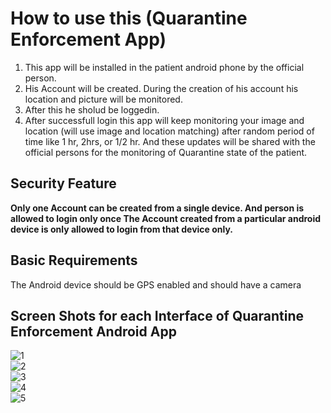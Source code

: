 # How to use this (Quarantine Enforcement App) <br>
1. This app will be installed in the patient android phone by the official person.      
2. His Account will be created. During the creation of his account his location and picture will be monitored.  
3. After this he sholud be loggedin.   
4. After successfull login this app will keep monitoring your image and location (will use image and location matching) after random period of time like 1 hr, 2hrs, or 1/2 hr. And these updates will be shared with the official persons for the monitoring of Quarantine state of the patient.   
## Security Feature<br>
**Only one Account can be created from a single device. And person is allowed to login only once
The Account created from a particular android device is only allowed to login from that device only.**<br>
## Basic Requirements
The Android device should be GPS enabled and should have a camera<br>
## Screen Shots for each Interface of Quarantine Enforcement Android App
![1](https://github.com/parasgulati/Quarantine-COVID19-App/blob/master/1.jpg)<br>
![2](https://github.com/parasgulati/Quarantine-COVID19-App/blob/master/2.jpg)<br>
![3](https://github.com/parasgulati/Quarantine-COVID19-App/blob/master/3.jpg)<br>
![4](https://github.com/parasgulati/Quarantine-COVID19-App/blob/master/4.jpg)<br>
![5](https://github.com/parasgulati/Quarantine-COVID19-App/blob/master/5.jpg)<br>
